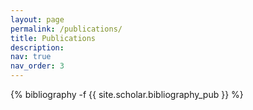 ```yaml
---
layout: page
permalink: /publications/
title: Publications
description:
nav: true
nav_order: 3
---
```

<!-- _pages/publications.md -->
<div class="publications">

{% bibliography -f {{ site.scholar.bibliography_pub }} %}

</div>

